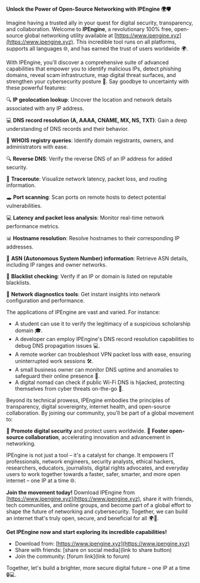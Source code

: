 **Unlock the Power of Open-Source Networking with IPEngine 🌍🛡️**

Imagine having a trusted ally in your quest for digital security, transparency, and collaboration. Welcome to **IPEngine**, a revolutionary 100% free, open-source global networking utility available at [https://www.ipengine.xyz](https://www.ipengine.xyz). This incredible tool runs on all platforms, supports all languages 🌐, and has earned the trust of users worldwide 🌍.

With IPEngine, you'll discover a comprehensive suite of advanced capabilities that empower you to identify malicious IPs, detect phishing domains, reveal scam infrastructure, map digital threat surfaces, and strengthen your cybersecurity posture 🔐. Say goodbye to uncertainty with these powerful features:

🔍 **IP geolocation lookup**: Uncover the location and network details associated with any IP address.

💻 **DNS record resolution (A, AAAA, CNAME, MX, NS, TXT)**: Gain a deep understanding of DNS records and their behavior.

📡 **WHOIS registry queries**: Identify domain registrants, owners, and administrators with ease.

🔍 **Reverse DNS**: Verify the reverse DNS of an IP address for added security.

🚀 **Traceroute**: Visualize network latency, packet loss, and routing information.

🕳️ **Port scanning**: Scan ports on remote hosts to detect potential vulnerabilities.

💻 **Latency and packet loss analysis**: Monitor real-time network performance metrics.

📊 **Hostname resolution**: Resolve hostnames to their corresponding IP addresses.

🔑 **ASN (Autonomous System Number) information**: Retrieve ASN details, including IP ranges and owner networks.

💼 **Blacklist checking**: Verify if an IP or domain is listed on reputable blacklists.

🔧 **Network diagnostics tools**: Get instant insights into network configuration and performance.

The applications of IPEngine are vast and varied. For instance:

* A student can use it to verify the legitimacy of a suspicious scholarship domain 🎓.
* A developer can employ IPEngine's DNS record resolution capabilities to debug DNS propagation issues 💻.
* A remote worker can troubleshoot VPN packet loss with ease, ensuring uninterrupted work sessions 🛠️.
* A small business owner can monitor DNS uptime and anomalies to safeguard their online presence 🏢.
* A digital nomad can check if public Wi-Fi DNS is hijacked, protecting themselves from cyber threats on-the-go 🌴.

Beyond its technical prowess, IPEngine embodies the principles of transparency, digital sovereignty, internet health, and open-source collaboration. By joining our community, you'll be part of a global movement to:

🚀 **Promote digital security** and protect users worldwide.
💬 **Foster open-source collaboration**, accelerating innovation and advancement in networking.

IPEngine is not just a tool – it's a catalyst for change. It empowers IT professionals, network engineers, security analysts, ethical hackers, researchers, educators, journalists, digital rights advocates, and everyday users to work together towards a faster, safer, smarter, and more open internet – one IP at a time 🌐.

**Join the movement today!** Download IPEngine from [https://www.ipengine.xyz](https://www.ipengine.xyz), share it with friends, tech communities, and online groups, and become part of a global effort to shape the future of networking and cybersecurity. Together, we can build an internet that's truly open, secure, and beneficial for all 🌍👫.

**Get IPEngine now and start exploring its incredible capabilities!**

* Download from: [https://www.ipengine.xyz](https://www.ipengine.xyz)
* Share with friends: [share on social media](link to share button)
* Join the community: [forum link](link to forum)

Together, let's build a brighter, more secure digital future – one IP at a time 🔒💻.